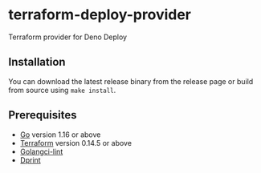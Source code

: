 # terraform-deploy-provider

Terraform provider for Deno Deploy

## Installation

You can download the latest release binary from the release page or build from
source using `make install`.

## Prerequisites

- [Go](https://golang.org) version 1.16 or above
- [Terraform](https://terraform.io) version 0.14.5 or above
- [Golangci-lint](https://golangci-lint.run/)
- [Dprint](https://dprint.dev)
